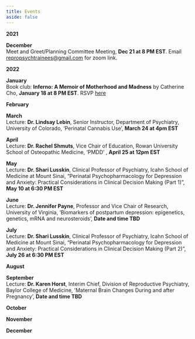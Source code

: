 ```yaml
---
title: Events
aside: false
---
```

**2021**

**December**\
Meet and Greet/Planning Committee Meeting, **Dec 21 at 8 PM EST**. Email repropsychtrainees@gmail.com for zoom link. 

**2022**

**January**\
Book club: __Inferno: A Memoir of Motherhood and Madness__ by Catherine Cho, **January 18 at 8 PM EST**. RSVP [here](https://forms.gle/zKfEjPbZZmQ8vpZM8)

**February**

**March**\
Lecture: **Dr. Lindsay Lebin**, Senior Instructor, Department of Psychiatry, University of Colorado, ‘Perinatal Cannabis Use’, **March 24 at 4pm EST**

**April**\
Lecture: **Dr. Rachel Shmuts**, Vice Chair of Education, Rowan University School of Osteopathic Medicine, ‘PMDD’ , **April 25 at 12pm EST**

**May**\
Lecture: **Dr. Shari Lusskin**, Clinical Professor of Psychiatry, Icahn School of Medicine at Mount Sinai, “Perinatal Psychopharmacology for Depression and Anxiety: Practical Considerations in Clinical Decision Making (Part 1)”, **May 10 at 6:30 PM EST**

**June**\
Lecture: **Dr. Jennifer Payne**, Professor and Vice Chair of Research, University of Virginia, ‘Biomarkers of postpartum depression: epigenetics, genetics, mRNA and neurosteroids’, **Date and time TBD**

**July**\
Lecture: **Dr. Shari Lusskin**, Clinical Professor of Psychiatry, Icahn School of Medicine at Mount Sinai, “Perinatal Psychopharmacology for Depression and Anxiety: Practical Considerations in Clinical Decision Making (Part 2)”, **July 26 at 6:30 PM EST**

**August**

**September**\
Lecture: **Dr. Karen Horst**, Interim Chief, Division of Reproductive Psychiatry, Baylor College of Medicine, ’Maternal Brain Changes During and after Pregnancy’, **Date and time TBD**

**October**

**November**

**December**
